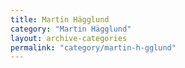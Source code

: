 ```yaml
---
title: Martin Hägglund
category: "Martin Hägglund"
layout: archive-categories
permalink: "category/martin-h-gglund"
---
```

